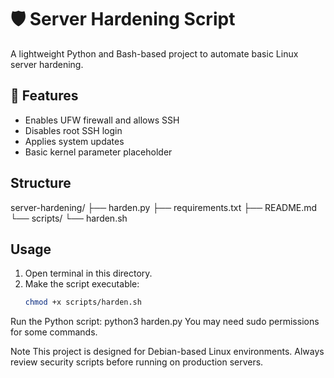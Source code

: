 # 🛡️ Server Hardening Script

A lightweight Python and Bash-based project to automate basic Linux server hardening.

## 🔧 Features

- Enables UFW firewall and allows SSH
- Disables root SSH login
- Applies system updates
- Basic kernel parameter placeholder

##  Structure
server-hardening/
├── harden.py
├── requirements.txt
├── README.md
└── scripts/
└── harden.sh

##  Usage

1. Open terminal in this directory.
2. Make the script executable:
   ```bash
   chmod +x scripts/harden.sh
Run the Python script:
python3 harden.py
You may need sudo permissions for some commands.

 Note
This project is designed for Debian-based Linux environments. Always review security scripts before running on production servers.
